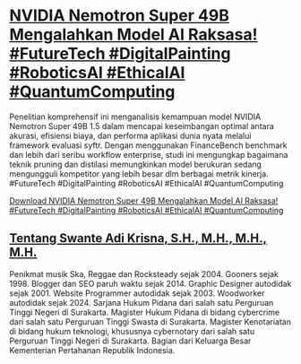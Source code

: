 # [NVIDIA Nemotron Super 49B Mengalahkan Model AI Raksasa! #FutureTech #DigitalPainting #RoboticsAI #EthicalAI #QuantumComputing](https://swanteadikrisna.com/ai/website/68/nvidia-nemotron-super-49b-mengalahkan-model-ai-raksasa/)

Penelitian komprehensif ini menganalisis kemampuan model NVIDIA Nemotron Super 49B 1.5 dalam mencapai keseimbangan optimal antara akurasi, efisiensi biaya, dan performa aplikasi dunia nyata melalui framework evaluasi syftr. Dengan menggunakan FinanceBench benchmark dan lebih dari seribu workflow enterprise, studi ini mengungkap bagaimana teknik pruning dan distilasi memungkinkan model berukuran sedang mengungguli kompetitor yang lebih besar dlm berbagai metrik kinerja. #FutureTech #DigitalPainting #RoboticsAI #EthicalAI #QuantumComputing 

[Download NVIDIA Nemotron Super 49B Mengalahkan Model AI Raksasa! #FutureTech #DigitalPainting #RoboticsAI #EthicalAI #QuantumComputing](https://swanteadikrisna.com/ai/website/68/nvidia-nemotron-super-49b-mengalahkan-model-ai-raksasa/)


## [Tentang Swante Adi Krisna, S.H., M.H., M.H., M.H.](https://swanteadikrisna.com/)

Penikmat musik Ska, Reggae dan Rocksteady sejak 2004. Gooners sejak 1998. Blogger dan SEO paruh waktu sejak 2014. Graphic Designer autodidak sejak 2001. Website Programmer autodidak sejak 2003. Woodworker autodidak sejak 2024. Sarjana Hukum Pidana dari salah satu Perguruan Tinggi Negeri di Surakarta. Magister Hukum Pidana di bidang cybercrime dari salah satu Perguruan Tinggi Swasta di Surakarta. Magister Kenotariatan di bidang hukum teknologi, khususnya cybernotary dari salah satu Perguruan Tinggi Negeri di Surakarta. Bagian dari Keluarga Besar Kementerian Pertahanan Republik Indonesia.